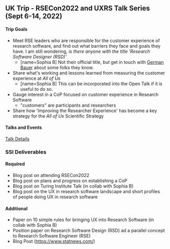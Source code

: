 ## UK Trip - RSECon2022 and UXRS Talk Series (Sept 6-14, 2022)


#### Trip Goals
- Meet RSE leaders who are responsible for the customer experience of research software, and find out what barriers they face and goals they have. I am still wondering, _is there anyone with the title 'Research Software Designer (RSD)'_
  - [name=Sophia B] Not their official title, but get in touch with [German Bauer](https://twitter.com/design4use) about some folks they know. 
- Share what's working and lessons learned from measuring the customer experience at _All of Us_
  - [name=Sophia B] This can be incorporated into the Open Talk if it is useful to do so. 
- Gauge interest in a CoP focused on customer experience in Research Software
  - "customers" are participants and researchers 
- Share how 'Improving the Researcher Experience' has become a key strategy for the _All of Us_ Scientific Strategy



#### Talks and Events
[Talk Details](https://github.com/meagdoh/ssi-fellowship/tree/main/talks)


### SSI Deliverables

#### Required
- Blog post on attending RSECon2022
- Blog post on plans and progress on establishing a CoP 
- Blog post on Turing Institute Talk (in collab with Sophia B)
- Blog post on the UX in research software landscape and short profiles of people doing UX in research software

#### Additional
- Paper on 10 simple rules for bringing UX into Research Software (in collab with Sophia B) 
- Position paper on Research Software Design (RSD) ad a parallel concept to Research Software Engineer (RSE) 
- Blog Post (https://www.statnews.com/) 
